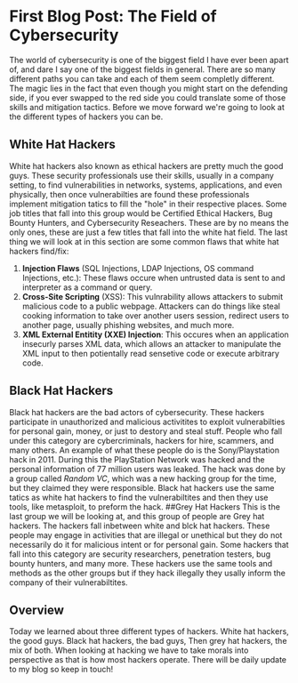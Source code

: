 # First Blog Post: The Field of Cybersecurity
The world of cybersecurity is one of the biggest field I have ever been apart of, and dare I say one of the biggest fields in general.
There are so many different paths you can take and each of them seem completly different. The magic lies in the fact that even though you might start on the defending side, if you ever swapped to the red side you could translate some of those skills and mitigation tactics. Before we move forward we're going to look at the different types of hackers you can be.
## White Hat Hackers
White hat hackers also known as ethical hackers are pretty much the good guys. These security professionals use their skills, usually in a company setting, to find vulnerabilities in networks, systems, applications, and even
physically, then once vulnerabilties are found these professionals implement mitigation tatics to fill the "hole" in their respective places. Some job titles that fall into this group would be Certified Ethical Hackers, Bug Bounty Hunters, and Cybersecurity Reseachers. These are by no means the only ones, these are just a few titles that fall into the white hat field. The last thing we will look at in this section are some common flaws that white hat hackers find/fix:
1. **Injection Flaws** (SQL Injections, LDAP Injections, OS command Injections, etc.): These flaws occure when untrusted data is sent to and interpreter as a command or query.
2. **Cross-Site Scripting** (XSS): This vulnrability allows attackers to submit malicious code to a public webpage. Attackers can do things like steal cooking information to take over another users session, redirect users to another page, usually phishing websites, and much more.
3. **XML External Entitity (XXE) Injection**: This occures when an application insecurly parses XML data, which allows an attacker to manipulate the XML input to then potientally read sensetive code or execute arbitrary code.
## Black Hat Hackers
Black hat hackers are the bad actors of cybersecurity. These hackers participate in unauthorized and malicious activitites to exploit vulnerabilties for personal gain, money, or just to destory and steal stuff. People who fall under this category are cybercriminals, hackers for hire, scammers, and many others. An example of what these people do is the Sony/Playstation hack in 2011. During this the PlayStation Network was hacked and the personal information of 77 million users was leaked. The hack was done by a group called *Random VC*, which was a new hacking group for the time, but they claimed they were responsible. Black hat hackers use the same tatics as white hat hackers to find the vulnerabiltites and then they use tools, like metasploit, to preform the hack.
##Grey Hat Hackers
This is the last group we will be looking at, and this group of people are Grey hat hackers. The hackers fall inbetween white and blck hat hackers. These people may engage in activities that are illegal or unethical but they do not necessarily do it for malicious intent or for personal gain. Some hackers that fall into this category are security researchers, penetration testers, bug bounty hunters, and many more. These hackers use the same tools and methods as the other groups but if they hack illegally they usally inform the company of their vulnerabiltites.
## Overview
Today we learned about three different types of hackers. White hat hackers, the good guys. Black hat hackers, the bad guys, Then grey hat hackers, the mix of both. When looking at hacking we have to take morals into perspective as that is how most hackers operate. There will be daily update to my blog so keep in touch!
